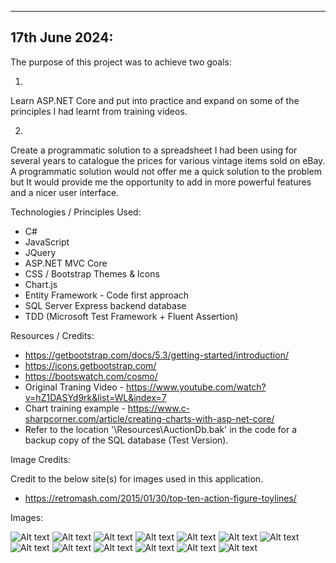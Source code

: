 -----------------------------------------
17th June 2024:
-----------------------------------------

The purpose of this project was to achieve two goals:

1)

Learn ASP.NET Core and put into practice and expand on some of the principles I had learnt from training videos.

2)

Create a programmatic solution to a spreadsheet I had been using for several years to catalogue the prices for various vintage items sold on eBay.  A programmatic solution would not offer me a quick solution to the problem but It would provide me the opportunity to add in more powerful features and a nicer user interface.

Technologies / Principles Used:

- C#
- JavaScript
- JQuery
- ASP.NET MVC Core
- CSS / Bootstrap Themes & Icons
- Chart.js
- Entity Framework - Code first approach
- SQL Server Express backend database
- TDD (Microsoft Test Framework + Fluent Assertion)

Resources / Credits:

- https://getbootstrap.com/docs/5.3/getting-started/introduction/
- https://icons.getbootstrap.com/
- https://bootswatch.com/cosmo/
- Original Traning Video - https://www.youtube.com/watch?v=hZ1DASYd9rk&list=WL&index=7
- Chart training example - https://www.c-sharpcorner.com/article/creating-charts-with-asp-net-core/
- Refer to the location '\Resources\AuctionDb.bak' in the code for a backup copy of the SQL database (Test Version).

Image Credits:

Credit to the below site(s) for images used in this application.

- https://retromash.com/2015/01/30/top-ten-action-figure-toylines/

Images:

![Alt text](Images/AuctionTracker9.jpg)
![Alt text](Images/AuctionTracker10.jpg)
![Alt text](Images/AuctionTracker1.jpg)
![Alt text](Images/AuctionTracker2.jpg)
![Alt text](Images/AuctionTracker11.jpg)
![Alt text](Images/AuctionTracker12.jpg)
![Alt text](Images/AuctionTracker3.jpg)
![Alt text](Images/AuctionTracker4.jpg)
![Alt text](Images/AuctionTracker13.jpg)
![Alt text](Images/AuctionTracker5.jpg)
![Alt text](Images/AuctionTracker6.jpg)
![Alt text](Images/AuctionTracker7.jpg)
![Alt text](Images/AuctionTracker8.jpg)


